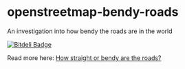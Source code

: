 openstreetmap-bendy-roads
=========================

An investigation into how bendy the roads are in the world

[![Bitdeli Badge](https://d2weczhvl823v0.cloudfront.net/rory/openstreetmap-bendy-roads/trend.png)](https://bitdeli.com/free "Bitdeli Badge")

Read more here: [How straight or bendy are the roads?](http://www.technomancy.org/openstreetmap/bendy-roads/)

